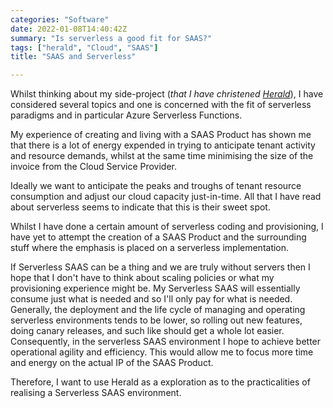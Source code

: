 ```yaml
---
categories: "Software"
date: 2022-01-08T14:40:42Z
summary: "Is serverless a good fit for SAAS?"
tags: ["herald", "Cloud", "SAAS"]
title: "SAAS and Serverless"

---
```

Whilst thinking about my side-project (_that I have christened_ [_Herald_](../herald)), I have considered several topics and one is concerned with the fit of serverless paradigms and in particular Azure Serverless Functions.

My experience of creating and living with a SAAS Product has shown me that there is a lot of energy expended in trying to anticipate tenant activity and resource demands, whilst at the same time minimising the size of the invoice from the Cloud Service Provider. 

Ideally we want to anticipate the peaks and troughs of tenant resource consumption and adjust our cloud capacity just-in-time. All that I have read about serverless seems to indicate that this is their sweet spot.

Whilst I have done a certain amount of serverless coding and provisioning, I have yet to attempt the creation of a SAAS Product and the surrounding stuff where the emphasis is placed on a serverless implementation.

If Serverless SAAS can be a thing and we are truly without servers then I hope that I don't have to think about scaling policies or what my provisioning experience might be. My Serverless SAAS will essentially consume just what is needed and so I'll only pay for what is needed. Generally, the deployment and the life cycle of managing and operating serverless environments tends to be lower, so rolling out new features, doing canary releases, and such like should get a whole lot easier. Consequently, in the serverless SAAS environment I hope to achieve better operational agility and efficiency. This would allow me to focus more time and energy on the actual IP of the SAAS Product.

Therefore, I want to use Herald as a exploration as to the practicalities of realising a Serverless SAAS environment.